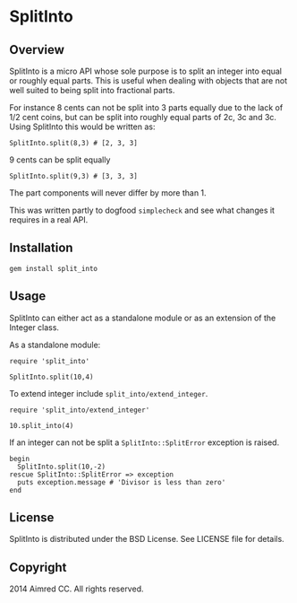 # SplitInto

## Overview

SplitInto is a micro API whose sole purpose is to split an integer into equal or roughly equal parts. This is useful when dealing with objects that are not well suited to being split into fractional parts.

For instance  8 cents can not be split into 3 parts equally due to the lack of 1/2 cent coins, but can be split into roughly equal parts of 2c, 3c and 3c. Using SplitInto this would be written as: 

    SplitInto.split(8,3) # [2, 3, 3]

9 cents can be split equally
    
    SplitInto.split(9,3) # [3, 3, 3]

The part components will never differ by more than 1.

This was written partly to dogfood `simplecheck` and see what changes it requires in a real API.

## Installation
  
    gem install split_into

## Usage

SplitInto can either act as a standalone module or as an extension of the Integer class.

As a standalone module:

    require 'split_into'

    SplitInto.split(10,4)

To extend integer include `split_into/extend_integer`.

    require 'split_into/extend_integer'

    10.split_into(4)

If an integer can not be split a `SplitInto::SplitError` exception is raised.

    begin
      SplitInto.split(10,-2) 
    rescue SplitInto::SplitError => exception
      puts exception.message # 'Divisor is less than zero'
    end

## License

SplitInto is distributed under the BSD License. See LICENSE file for details.

## Copyright

2014 Aimred CC. All rights reserved.
